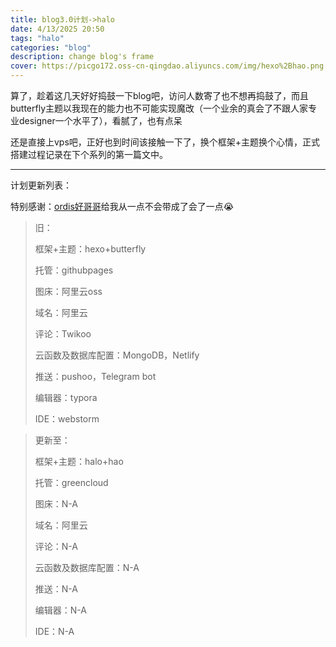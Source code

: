 ```yaml
---
title: blog3.0计划->halo
date: 4/13/2025 20:50
tags: "halo"
categories: "blog"
description: change blog's frame
cover: https://picgo172.oss-cn-qingdao.aliyuncs.com/img/hexo%2Bhao.png
---
```


算了，趁着这几天好好捣鼓一下blog吧，访问人数寄了也不想再捣鼓了，而且butterfly主题以我现在的能力也不可能实现魔改（一个业余的真会了不跟人家专业designer一个水平了），看腻了，也有点呆

还是直接上vps吧，正好也到时间该接触一下了，换个框架+主题换个心情，正式搭建过程记录在下个系列的第一篇文中。

------

计划更新列表：

特别感谢：[ordis好哥哥](https://www.imbhj.com)给我从一点不会带成了会了一点😭

> 旧：
>
> 框架+主题：hexo+butterfly
>
> 托管：githubpages
>
> 图床：阿里云oss
>
> 域名：阿里云
>
> 评论：Twikoo
>
> 云函数及数据库配置：MongoDB，Netlify
>
> 推送：pushoo，Telegram bot
>
> 编辑器：typora
>
> IDE：webstorm

> 更新至：
>
> 框架+主题：halo+hao
>
> 托管：greencloud
>
> 图床：N-A
>
> 域名：阿里云
>
> 评论：N-A
>
> 云函数及数据库配置：N-A
>
> 推送：N-A
>
> 编辑器：N-A
>
> IDE：N-A



